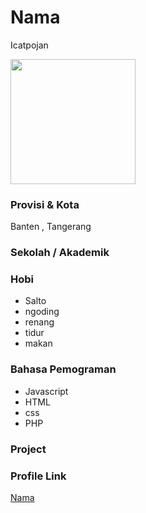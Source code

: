 # Nama
Icatpojan

<img src="" width="200" height="200" align="center"/>

### Provisi & Kota

Banten , Tangerang

### Sekolah / Akademik


### Hobi

- Salto
- ngoding
- renang
- tidur
- makan


### Bahasa Pemograman 

- Javascript
- HTML
- css
- PHP

### Project



### Profile Link

[Nama](https://github.com/icatpojan)
